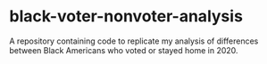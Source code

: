 # black-voter-nonvoter-analysis
A repository containing code to replicate my analysis of differences between Black Americans who voted or stayed home in 2020.
